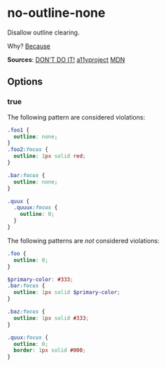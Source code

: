 # no-outline-none

Disallow outline clearing.

Why? [Because](https://www.w3.org/TR/2008/REC-WCAG20-20081211/#navigation-mechanisms-focus-visible)

**Sources**:
[DON'T DO IT!](http://www.outlinenone.com/)
[a11yproject](https://a11yproject.com/posts/never-remove-css-outlines/)
[MDN](https://developer.mozilla.org/en-US/docs/Web/CSS/outline)

## Options

### true

The following pattern are considered violations:

```css
.foo1 {
  outline: none;
}
.foo2:focus {
  outline: 1px solid red;
}
```

```css
.bar:focus {
  outline: none;
}
```

```scss
.quux {
  .quuux:focus {
    outline: 0;
  }
}
```

The following patterns are _not_ considered violations:

```css
.foo {
  outline: 0;
}
```

```scss
$primary-color: #333;
.bar:focus {
  outline: 1px solid $primary-color;
}
```

```css
.baz:focus {
  outline: 1px solid #333;
}
```

```css
.quux:focus {
  outline: 0;
  border: 1px solid #000;
}
```
